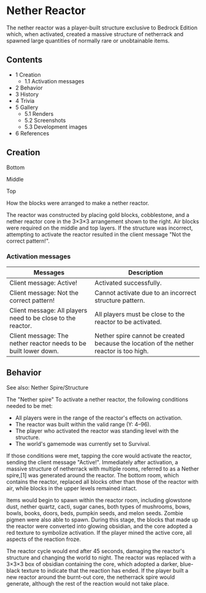 # Nether Reactor
The nether reactor was a player-built structure exclusive to Bedrock Edition which, when activated, created a massive structure of netherrack and spawned large quantities of normally rare or unobtainable items.

## Contents
- 1 Creation
	- 1.1 Activation messages
- 2 Behavior
- 3 History
- 4 Trivia
- 5 Gallery
	- 5.1 Renders
	- 5.2 Screenshots
	- 5.3 Development images
- 6 References

## Creation


Bottom















Middle














Top














How the blocks were arranged to make a nether reactor.


The reactor was constructed by placing gold blocks, cobblestone, and a nether reactor core in the 3×3×3 arrangement shown to the right. Air blocks were required on the middle and top layers.
If the structure was incorrect, attempting to activate the reactor resulted in the client message "Not the correct pattern!".

### Activation messages
| Messages                                                         | Description                                                                            |
|------------------------------------------------------------------|----------------------------------------------------------------------------------------|
| Client message: Active!                                          | Activated successfully.                                                                |
| Client message: Not the correct pattern!                         | Cannot activate due to an incorrect structure pattern.                                 |
| Client message: All players need to be close to the reactor.     | All players must be close to the reactor to be activated.                              |
| Client message: The nether reactor needs to be built lower down. | Nether spire cannot be created because the location of the nether reactor is too high. |

## Behavior
See also: Nether Spire/Structure

The "Nether spire"
To activate a nether reactor, the following conditions needed to be met:

- All players were in the range of the reactor's effects on activation.
- The reactor was built within the valid range (Y: 4–96).
- The player who activated the reactor was standing level with the structure.
- The world's gamemode was currently set to Survival.

If those conditions were met, tapping the core would activate the reactor, sending the client message "Active!". Immediately after activation, a massive structure of netherrack with multiple rooms, referred to as a Nether spire,[1] was generated around the reactor. The bottom room, which contains the reactor, replaced all blocks other than those of the reactor with air, while blocks in the upper levels remained intact.

Items would begin to spawn within the reactor room, including glowstone dust, nether quartz, cacti, sugar canes, both types of mushrooms, bows, bowls, books, doors, beds, pumpkin seeds, and melon seeds. Zombie pigmen were also able to spawn. During this stage, the blocks that made up the reactor were converted into glowing obsidian, and the core adopted a red texture to symbolize activation. If the player mined the active core, all aspects of the reaction froze.

The reactor cycle would end after 45 seconds, damaging the reactor's structure and changing the world to night. 
The reactor was replaced with a 3×3×3 box of obsidian containing the core, which adopted a darker, blue-black texture to indicate that the reaction has ended. If the player built a new reactor around the burnt-out core, the netherrack spire would generate, although the rest of the reaction would not take place.


